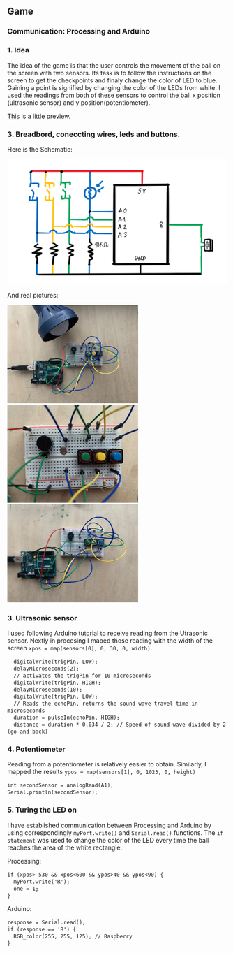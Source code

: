 ## Game
### Communication: Processing and Arduino

### 1. Idea
The idea of the game is that the user controls the movement of the ball on the screen with two sensors. Its task is to follow the instructions on the screen to get the checkpoints and finaly change the color of LED to blue. Gaining a point is signified by changing the color of the LEDs from white. I used the readings from both of these sensors to control the ball x position (ultrasonic sensor) and y position(potentiometer).

[This](https://drive.google.com/file/d/1ulfjGoZxMpCM56Oqk8ds434B8zzkwXdN/view?usp=sharing) is a little preview.

### 3. Breadbord, coneccting wires, leds and buttons.
Here is the Schematic:

<img src="https://github.com/martapienkosz/interactivemedia/blob/master/Media/nov%20170.png" width="800">

And real pictures:

<img src="https://github.com/martapienkosz/interactivemedia/blob/master/Media/nov%20171.jpg" width="300"> <img src="https://github.com/martapienkosz/interactivemedia/blob/master/Media/nov172.jpg" width="300"> <img src="https://github.com/martapienkosz/interactivemedia/blob/master/Media/nov%20173.jpg" width="300">


### 3. Ultrasonic sensor
I used following Arduino [tutorial](https://create.arduino.cc/projecthub/abdularbi17/ultrasonic-sensor-hc-sr04-with-arduino-tutorial-327ff6) to receive reading from the Utrasonic sensor. Nextly in procesing I maped those reading with the width of the screen `xpos = map(sensors[0], 0, 30, 0, width)`.

````
  digitalWrite(trigPin, LOW);
  delayMicroseconds(2);
  // activates the trigPin for 10 microseconds
  digitalWrite(trigPin, HIGH);
  delayMicroseconds(10);
  digitalWrite(trigPin, LOW);
  // Reads the echoPin, returns the sound wave travel time in microseconds
  duration = pulseIn(echoPin, HIGH);
  distance = duration * 0.034 / 2; // Speed of sound wave divided by 2 (go and back)
````


### 4. Potentiometer 
Reading from a potentiometer is relatively easier to obtain. Similarly, I mapped the results `ypos = map(sensors[1], 0, 1023, 0, height)`

````
int secondSensor = analogRead(A1);
Serial.println(secondSensor);
````


### 5. Turing the LED on
I have established communication between Processing and Arduino by using correspondingly `myPort.write()` and `Serial.read()` functions. The `if statement` was used to change the color of the LED every time the ball reaches the area of the white rectangle.

Processing:
````
if (xpos> 530 && xpos<600 && ypos>40 && ypos<90) {
  myPort.write('R');
  one = 1;
}
````
Arduino:
````
response = Serial.read();
if (response == 'R') {
  RGB_color(255, 255, 125); // Raspberry
}
````  
